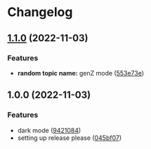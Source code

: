 # Changelog

## [1.1.0](https://github.com/dentemm/skiaplayground/compare/v1.0.0...v1.1.0) (2022-11-03)


### Features

* **random topic name:** genZ mode ([553e73e](https://github.com/dentemm/skiaplayground/commit/553e73e0fdc2d1fef0f2dec7770d9b2f570f0a22))

## 1.0.0 (2022-11-03)


### Features

* dark mode ([9421084](https://github.com/dentemm/skiaplayground/commit/94210846191410d0f3eea64530c948305466af73))
* setting up release please ([045bf07](https://github.com/dentemm/skiaplayground/commit/045bf07b206dfbf9b3ada16d98542a3871bd0732))
